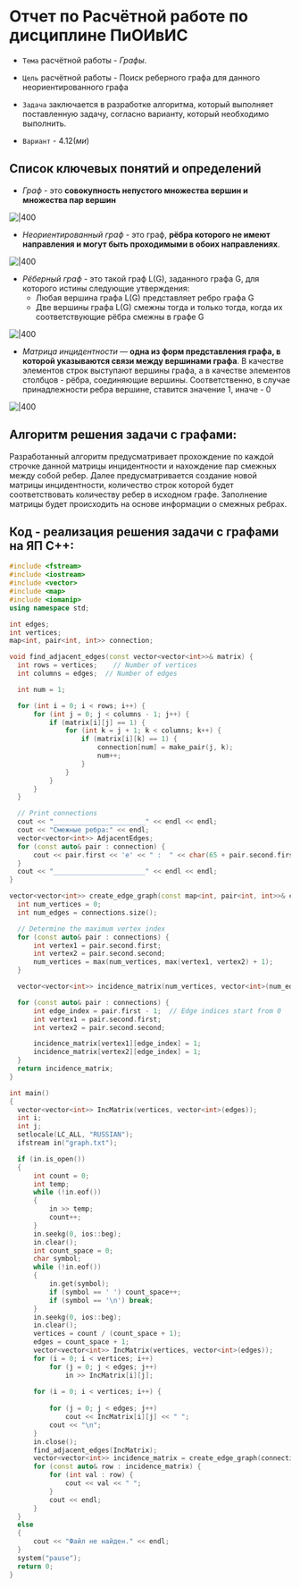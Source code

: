 # Отчет по Расчётной работе по дисциплине ПиОИвИС
- `Тема` расчётной работы - ${Графы}$.

- `Цель` расчётной работы - Поиск реберного графа для данного неориентированного графа

- `Задача` заключается в разработке алгоритма, который выполняет поставленную задачу, согласно варианту, который необходимо выполнить. 

- `Вариант` - ${4.12(ми)}$
## Список ключевых понятий и определений
-  ${Граф}$ - это **совокупность непустого множества вершин и множества пар вершин**

 ![|400](https://kpolyakov.spb.ru/school/test10/5_files/0_numway10.gif)
	
-  ${Неориентированный}$ ${граф}$ - это граф, **рёбра которого не имеют направления и могут быть проходимыми в обоих направлениях**.

  ![|400](https://eng.libretexts.org/@api/deki/files/42793/clipboard_e2c0029f031ce8d39860aa77e76b909cf.png?revision=1&size=bestfit&width=321&height=151)

- ${Рёберный}$ ${граф}$ - это такой граф L(G), заданного графа G, для которого истины следующие утверждения:
  - Любая вершина графа L(G) представляет ребро графа G
  - Две вершины графа L(G) смежны тогда и только тогда, когда их соответствующие рёбра смежны в графе G

![|400](https://github.com/iis-32170x/RPIIS/assets/135509020/60379413-97e1-4269-92fa-3988667c6a99)


-  ${Матрица}$ ${ инцидентности}$ — **одна из форм представления графа, в которой указываются связи между вершинами графа**. В качестве элементов строк выступают вершины графа, а в качестве элементов столбцов - рёбра, соединяющие вершины. Соответственно, в случае принадлежности ребра вершине, ставится значение 1, иначе - 0
  
  ![|400](https://kvodo.ru/wp-content/uploads/incidence_matrix.jpg)

  ## Алгоритм решения задачи с графами:
  Разработанный алгоритм предусматривает прохождение по каждой строчке данной матрицы инцидентности и нахождение пар смежных между собой ребер. Далее предусматривается создание новой матрицы инцидентности, количество строк которой будет соответствовать количеству ребер в исходном графе. Заполнение матрицы будет происходить на основе информации о смежных ребрах. 
  ## Код - реализация решения задачи с графами на ЯП С++:
  ```C++
#include <fstream>
#include <iostream>
#include <vector>
#include <map>
#include <iomanip>
using namespace std;

int edges;
int vertices;
map<int, pair<int, int>> connection;

void find_adjacent_edges(const vector<vector<int>>& matrix) {
    int rows = vertices;    // Number of vertices
    int columns = edges;  // Number of edges

    int num = 1;

    for (int i = 0; i < rows; i++) {
        for (int j = 0; j < columns - 1; j++) {
            if (matrix[i][j] == 1) {
                for (int k = j + 1; k < columns; k++) {
                    if (matrix[i][k] == 1) {
                        connection[num] = make_pair(j, k);
                        num++;
                    }
                }
            }
        }
    }

    // Print connections
    cout << "_______________________" << endl << endl;
    cout << "Смежные ребра:" << endl;
    vector<vector<int>> AdjacentEdges;
    for (const auto& pair : connection) {
        cout << pair.first << 'e' << " :  " << char(65 + pair.second.first) << " - " << char(65 + pair.second.second)  << endl;
    }
    cout << "_______________________" << endl << endl;
}

vector<vector<int>> create_edge_graph(const map<int, pair<int, int>>& connections) {
    int num_vertices = 0;
    int num_edges = connections.size();

    // Determine the maximum vertex index
    for (const auto& pair : connections) {
        int vertex1 = pair.second.first;
        int vertex2 = pair.second.second;
        num_vertices = max(num_vertices, max(vertex1, vertex2) + 1);
    }

    vector<vector<int>> incidence_matrix(num_vertices, vector<int>(num_edges, 0));

    for (const auto& pair : connections) {
        int edge_index = pair.first - 1;  // Edge indices start from 0
        int vertex1 = pair.second.first;
        int vertex2 = pair.second.second;

        incidence_matrix[vertex1][edge_index] = 1;
        incidence_matrix[vertex2][edge_index] = 1;
    }
    return incidence_matrix;
}

int main()
{
    vector<vector<int>> IncMatrix(vertices, vector<int>(edges));
    int i;
    int j;
    setlocale(LC_ALL, "RUSSIAN");
    ifstream in("graph.txt");

    if (in.is_open())
    {
        int count = 0;
        int temp;
        while (!in.eof())
        {
            in >> temp;
            count++;
        }
        in.seekg(0, ios::beg);
        in.clear();
        int count_space = 0;
        char symbol;
        while (!in.eof())
        {
            in.get(symbol);
            if (symbol == ' ') count_space++;
            if (symbol == '\n') break;
        }
        in.seekg(0, ios::beg);
        in.clear();
        vertices = count / (count_space + 1);
        edges = count_space + 1;
        vector<vector<int>> IncMatrix(vertices, vector<int>(edges));
        for (i = 0; i < vertices; i++)
            for (j = 0; j < edges; j++)
                in >> IncMatrix[i][j];
        
        for (i = 0; i < vertices; i++) {
            
            for (j = 0; j < edges; j++)
                cout << IncMatrix[i][j] << " ";
            cout << "\n";
        }
        in.close();
        find_adjacent_edges(IncMatrix);
        vector<vector<int>> incidence_matrix = create_edge_graph(connection);
        for (const auto& row : incidence_matrix) {
            for (int val : row) {
                cout << val << " ";
            }
            cout << endl;
        }
    }
    else
    {
        cout << "Файл не найден." << endl;
    }
    system("pause");
    return 0;
}
```


